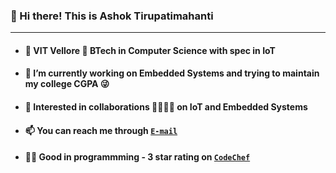 ### 👋 Hi there! This is Ashok Tirupatimahanti
---
- #### 🏫 VIT Vellore 📖 BTech in Computer Science with spec in IoT
- #### 🔭 I’m currently working on Embedded Systems and trying to maintain my college CGPA 😜
- #### 👯 Interested in collaborations 🫱🏻‍🫲🏻 on IoT and Embedded Systems
- #### 📫 You can reach me through [`E-mail`](ashok.tirupatimahanti@gmail.com)
- #### 👨‍💻 Good in programmming - 3 star rating on [`CodeChef`](https://www.codechef.com/users/hash_oak)

<!--
- 🔭 I’m currently working on ...
- 🌱 I’m currently learning ...
- 👯 I’m looking to collaborate on ...
- 🤔 I’m looking for help with ...
- 💬 Ask me about ...
- 📫 How to reach me: ...
- 😄 Pronouns: ...
- ⚡ Fun fact: ...
-->
